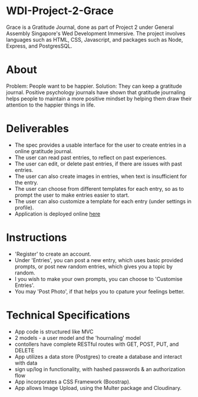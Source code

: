 # WDI-Project-2-Grace
Grace is a Gratitude Journal, done as part of Project 2 under General Assembly Singapore's Wed Development Immersive. The project involves languages such as HTML, CSS, Javascript, and packages such as Node, Express, and PostgresSQL.

# About
Problem: People want to be happier.
Solution: They can keep a gratitude journal. Positive psychology journals have shown that gratitude journaling helps people to maintain a more positive mindset by helping them draw their attention to the happier things in life.

# Deliverables
- The spec provides a usable interface for the user to create entries in a online gratitude journal.
- The user can read past entries, to reflect on past experiences. 
- The user can edit, or delete past entries, if there are issues with past entries. 
- The user can also create images in entries, when text is insufficient for the entry.
- The user can choose from different templates for each entry, so as to prompt the user to make entries easier to start. 
- The user can also customize a template for each entry (under settings in profile).
- Application is deployed online [here](http://grace-journal.herokuapp.com/)

# Instructions
- 'Register' to create an account.
- Under 'Entries', you can post a new entry, which uses basic provided prompts, or post new random entries, which gives you a topic by random.
- I you wish to make your own prompts, you can choose to 'Customise Entries'.
- You may 'Post Photo', if that helps you to cpature your feelings better.

# Technical Specifications
- App code is structured like MVC
- 2 models - a user model and the 'hournaling' model
- contollers have complete RESTful routes with GET, POST, PUT, and DELETE
- App utilizes a data store (Postgres) to create a database and interact with data
- sign up/log in functionality, with hashed passwords & an authorization flow
- App incorporates a CSS Framework (Boostrap).
- App allows Image Upload, using the Multer package and Cloudinary.
